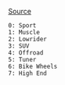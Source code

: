 [Source](http://www.dev-c.com/nativedb/func/info/b3ed1bfb4be636dc)

```
0: Sport
1: Muscle
2: Lowrider
3: SUV
4: Offroad
5: Tuner
6: Bike Wheels
7: High End
```
